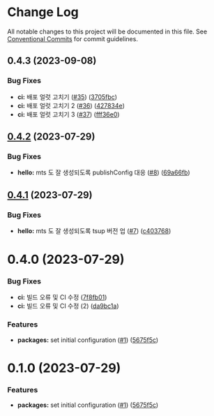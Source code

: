 # Change Log

All notable changes to this project will be documented in this file.
See [Conventional Commits](https://conventionalcommits.org) for commit guidelines.

## 0.4.3 (2023-09-08)


### Bug Fixes

* **ci:** 배포 얼럿 고치기 ([#35](https://github.com/Tech-Frontier/tech-frontier-packages/issues/35)) ([3705fbc](https://github.com/Tech-Frontier/tech-frontier-packages/commit/3705fbc14cf6608c11bcb7a6c01ed7320da4d473))
* **ci:** 배포 얼럿 고치기 2 ([#36](https://github.com/Tech-Frontier/tech-frontier-packages/issues/36)) ([427834e](https://github.com/Tech-Frontier/tech-frontier-packages/commit/427834e5e6106c7ce58a2c8051279429b31d1bb8))
* **ci:** 배포 얼럿 고치기 3 ([#37](https://github.com/Tech-Frontier/tech-frontier-packages/issues/37)) ([fff36e0](https://github.com/Tech-Frontier/tech-frontier-packages/commit/fff36e0593e2adcdf74189a5131a53c912eaa2c9))





## [0.4.2](https://github.com/Tech-Frontier/tech-frontier-packages/compare/@tech-frontier/hello@0.4.1...@tech-frontier/hello@0.4.2) (2023-07-29)


### Bug Fixes

* **hello:** mts 도 잘 생성되도록 publishConfig 대응 ([#8](https://github.com/Tech-Frontier/tech-frontier-packages/issues/8)) ([69a66fb](https://github.com/Tech-Frontier/tech-frontier-packages/commit/69a66fb7612b14b4cae625876360f2860b7bb951))





## [0.4.1](https://github.com/Tech-Frontier/tech-frontier-packages/compare/@tech-frontier/hello@0.4.0...@tech-frontier/hello@0.4.1) (2023-07-29)


### Bug Fixes

* **hello:** mts 도 잘 생성되도록 tsup 버전 업 ([#7](https://github.com/Tech-Frontier/tech-frontier-packages/issues/7)) ([c403768](https://github.com/Tech-Frontier/tech-frontier-packages/commit/c403768f076ab69819ce8fc930e52acce435d77f))





# 0.4.0 (2023-07-29)


### Bug Fixes

* **ci:** 빌드 오류 및 CI 수정 ([7f8fb01](https://github.com/Tech-Frontier/tech-frontier-packages/commit/7f8fb0112577db743f61e15f66ea5ad8564be72b))
* **ci:** 빌드 오류 및 CI 수정 (2) ([da9bc1a](https://github.com/Tech-Frontier/tech-frontier-packages/commit/da9bc1a60b3a9a8bffbd7fbf93d2aa7a88738b7d))


### Features

* **packages:** set initial configuration ([#1](https://github.com/Tech-Frontier/tech-frontier-packages/issues/1)) ([5675f5c](https://github.com/Tech-Frontier/tech-frontier-packages/commit/5675f5cc3c3b339f7e5154ee8876765f7dd2d39d))





# 0.1.0 (2023-07-29)


### Features

* **packages:** set initial configuration ([#1](https://github.com/Tech-Frontier/tech-frontier-packages/issues/1)) ([5675f5c](https://github.com/Tech-Frontier/tech-frontier-packages/commit/5675f5cc3c3b339f7e5154ee8876765f7dd2d39d))
